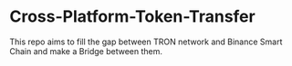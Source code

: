 # Cross-Platform-Token-Transfer
This repo aims to fill the gap between TRON network and Binance Smart Chain and make a Bridge between them.
